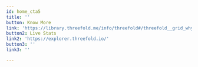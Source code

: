 ```yaml
---
id: home_cta5
title: ''
button: Know More
link: 'https://library.threefold.me/info/threefold#/threefold__grid_why'
button2: Live Stats
link2: 'https://explorer.threefold.io/'
button3: ''
link3: ''

---
```




<!-- button2: Spread our Message
link: ''
button3: Join our Community
link: '' -->